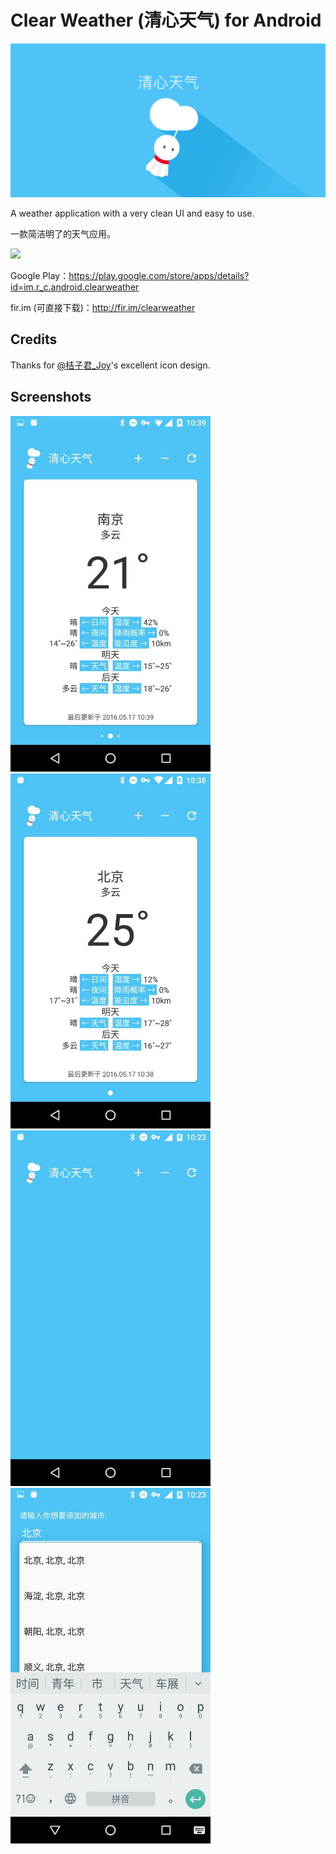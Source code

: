 # Clear Weather (清心天气) for Android

<img src="./Images/Icons/1024x500 Play Store.png">

A weather application with a very clean UI and easy to use.

一款简洁明了的天气应用。

<a href="https://play.google.com/store/apps/details?id=im.r_c.android.clearweather" target="_blank"><img src="http://7xqspp.com1.z0.glb.clouddn.com/16-5-17/87299043.jpg"></a>

Google Play：https://play.google.com/store/apps/details?id=im.r_c.android.clearweather

fir.im (可直接下载)：http://fir.im/clearweather

## Credits

Thanks for [@桔子君_Joy](http://weibo.com/xujingjue)\'s excellent icon design.

## Screenshots

<img src="./Images/Screenshots/s3.jpg" width="320">
<img src="./Images/Screenshots/s2.jpg" width="320">

<img src="./Images/Screenshots/s0.jpg" width="320">
<img src="./Images/Screenshots/s1.jpg" width="320">
